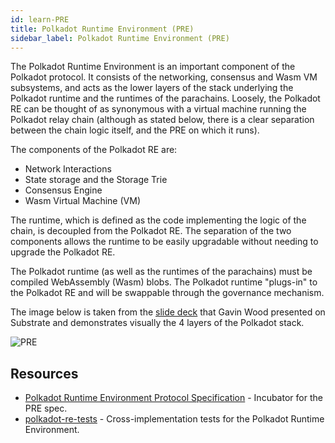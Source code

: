 ```yaml
---
id: learn-PRE
title: Polkadot Runtime Environment (PRE)
sidebar_label: Polkadot Runtime Environment (PRE)
---
```


The Polkadot Runtime Environment is an important component of the Polkadot protocol. It consists of the networking, consensus and Wasm VM subsystems, and acts as the lower layers of the stack underlying the Polkadot runtime and the runtimes of the parachains. Loosely, the Polkadot RE can be thought of as synonymous with a virtual machine running the Polkadot relay chain (although as stated below, there is a clear separation between the chain logic itself, and the PRE on which it runs).

The components of the Polkadot RE are:

- Network Interactions
- State storage and the Storage Trie
- Consensus Engine
- Wasm Virtual Machine (VM)

The runtime, which is defined as the code implementing the logic of the chain, is decoupled from the Polkadot RE. The separation of the two components allows the runtime to be easily upgradable without needing to upgrade the Polkadot RE.

The Polkadot runtime (as well as the runtimes of the parachains) must be compiled WebAssembly (Wasm) blobs. The Polkadot runtime "plugs-in" to the Polkadot RE and will be swappable through the governance mechanism.

The image below is taken from the [slide deck](https://slides.com/paritytech/paritysubstrate#/8) that Gavin Wood presented on Substrate and demonstrates visually the 4 layers of the Polkadot stack.

![PRE](assets/PRE.png)

## Resources

- [Polkadot Runtime Environment Protocol Specification](https://github.com/w3f/polkadot-re-spec) - Incubator for the PRE spec.
- [polkadot-re-tests](https://github.com/w3f/polkadot-re-tests) - Cross-implementation tests for the Polkadot Runtime Environment.
